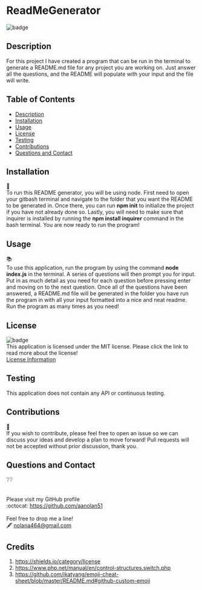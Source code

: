 # ReadMeGenerator

![badge](https://img.shields.io/badge/license-mit-blue?style=flat-square)<br>

## Description
For this project I have created a program that can be run in the terminal to generate a README.md file for any project you are working on. Just answer all the questions, and the README will populate with your input and the file will write.

## Table of Contents
  - [Description](#description)
  - [Installation](#installation)
  - [Usage](#usage)
  - [License](#license)
  - [Testing](#testing)
  - [Contributions](#contributions)  
  - [Questions and Contact](#questions-and-contact)

## Installation
:toolbox:<br>
To run this README generator, you will be using node. First need to open your gitbash terminal and navigate to the folder that you want the README to be generated in. Once there, you can run **npm init** to initialize the project if you have not already done so. Lastly, you will need to make sure that inquirer is installed by running the **npm install inquirer** command in the bash terminal. You are now ready to run the program!

## Usage
:books:<br>
To use this application, run the program by using the command **node index.js** in the terminal. A series of questions will then prompt you for input. Put in as much detail as you need for each question before pressing enter and moving on to the next question. Once all of the questions have been answered, a README.md file will be generated in the folder you have run the program in with all your input formatted into a nice and neat readme. Run the program as many times as you need!

## License
 ![badge](https://img.shields.io/badge/license-mit-blue?style=flat-square)<br>
  This application is licensed under the MIT license. Please click the link to read more about the license!<br>
  [License Information](https://choosealicense.com/licenses/mit/)

## Testing
This application does not contain any API or continuous testing. 

## Contributions
:busts_in_silhouette:<br>
If you wish to contribute, please feel free to open an issue so we can discuss your ideas and develop a plan to move forward!
Pull requests will not be accepted without prior discussion, thank you. 

## Questions and Contact
  :grey_question::grey_question:<br>
  <br><br>
  Please visit my GitHub profile <br>
  :octocat: https://github.com/aanolan51 <br><br>
  Feel free to drop me a line! <br> :fountain_pen: nolana464@gmail.com


## Credits
1. https://shields.io/category/license
2. https://www.php.net/manual/en/control-structures.switch.php
3. https://github.com/ikatyang/emoji-cheat-sheet/blob/master/README.md#github-custom-emoji